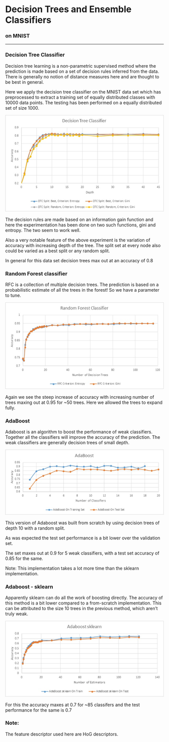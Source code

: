  # Decision Trees and Ensemble Classifiers
 ### on MNIST

___

 ### Decision Tree Classifier

 Decision tree learning is a non-parametric supervised method where the prediction is made based on a set of decision rules inferred from the data. There is generally no notion of distance measures here and are thought to be best in general.

Here we apply the decision tree classifier on the MNIST data set which has preprocessed to extract a training set of equally distributed classes with 10000 data points. The testing has been performed on a equally distributed set of size 1000.

<img src='plots/DTC.jpg'></img>

The decision rules are made based on an information gain function and here the experimentation has been done on two such functions, gini and entropy. The two seem to work well.

Also a very notable feature of the above experiment is the variation of accuracy with increasing depth of the tree.
The split set at every node also could be varied as a best split or any random split.


In general for this data set decision trees max out at an accuracy of 0.8

 ### Random Forest classifier

 RFC is a collection of multiple decision trees. The prediction is based on a probabilistic estimate of all the trees in the forest! So we have a parameter to tune.

 <img src='plots/RFC.jpg'></img>

 Again we see the steep increase of accuracy with increasing number of trees maxing out at 0.95 for ~50 trees. Here we allowed the trees to expand fully.

 ### AdaBoost

 Adaboost is an algorithm to boost the performance of weak classifiers. Together all the classifiers will improve the accuracy of the prediction. The weak classifiers are generally decision trees of small depth.

 <img src='plots/ADB.jpg'></img>

 This version of Adaboost was built from scratch by using decision trees of depth 10 with a random split.

As was expected the test set performance is a bit lower over the validation set.

The set maxes out at 0.9 for 5 weak classifiers, with a test set accuracy of 0.85 for the same.

Note: This implementation takes a lot more time than the sklearn implementation.

 ### Adaboost - sklearn

 Apparently sklearn can do all the work of boosting directly. The accuracy of this method is a bit lower compared to a from-scratch implementation. This can be attributed to the size 10 trees in the previous method, which aren’t truly weak.

 <img src='plots/ADB-sk.jpg'></img>

 For this the accuracy maxes at 0.7 for ~85 classifers and the test performance for the same is 0.7

 ### Note:
 The feature descriptor used here are HoG descriptors. 
